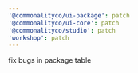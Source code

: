 ```yaml
---
'@commonalityco/ui-package': patch
'@commonalityco/ui-core': patch
'@commonalityco/studio': patch
'workshop': patch
---
```


fix bugs in package table
